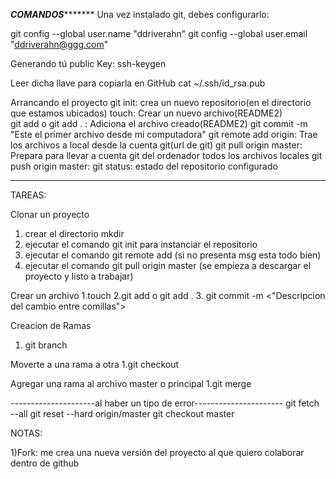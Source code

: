 *********************************COMANDOS****************************************
Una vez instalado git, debes configurarlo:

git config --global user.name "ddriverahn"
git config --global user.email "ddriverahn@ggg.com"

Generando tú public Key:
ssh-keygen

Leer dicha llave para copiarla en GitHub
cat ~/.ssh/id_rsa.pub 

Arrancando el proyecto
git init:		crea un nuevo repositorio(en el directorio que estamos ubicados)
touch:			Crear un nuevo archivo(README2)			
git add<nombrearchivo> o git add . :	Adiciona el archivo creado(README2)
git commit -m "Este el primer archivo desde mi computadora"
git remote add origin:  Trae los archivos a local desde la cuenta git(url de git)
git pull origin master: Prepara para llevar a cuenta git del ordenador todos los archivos locales
git push origin master:
git status:		estado del repositorio configurado


----------------------------------------------------------------------
TAREAS: 

Clonar un proyecto
1. crear el directorio mkdir <nombredeproyecto>
2. ejecutar el comando git init para instanciar el repositorio
3. ejecutar el comando git remote add <yrl en git del proyecto>(si no presenta msg esta todo bien)
4. ejecutar el comando git pull origin master (se empieza a descargar el proyecto y listo a trabajar)

Crear un archivo
1.touch <nombrearchivo>
2.git add<nombrearchivo> o git add .
3. git commit -m <"Descripcion del cambio entre comillas">

Creacion de Ramas
1. git branch <nombredelarama>

Moverte a una rama a otra
1.git checkout <nombredelarama>

Agregar una rama al archivo master o principal
1.git merge <nombredelarama>


---------------------al haber un tipo de error----------------------
git fetch --all
git reset --hard origin/master
git checkout master

NOTAS:

1)Fork: me crea una nueva versión del proyecto al que quiero colaborar dentro de github